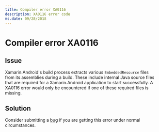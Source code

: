 ```yaml
---
title: Compiler error XA0116
description: XA0116 error code
ms.date: 09/28/2018
---
```

# Compiler error XA0116

## Issue

Xamarin.Android's build process extracts various `EmbeddedResource`
files from its assemblies during a build. These include internal Java
source files that are required for a Xamarin.Android application to
start successfully. A XA0116 error would only be encountered if one
of these required files is missing.

## Solution

Consider submitting a [bug][bug] if you are getting this error under
normal circumstances.

[bug]: https://github.com/xamarin/xamarin-android/wiki/Submitting-Bugs,-Feature-Requests,-and-Pull-Requests
